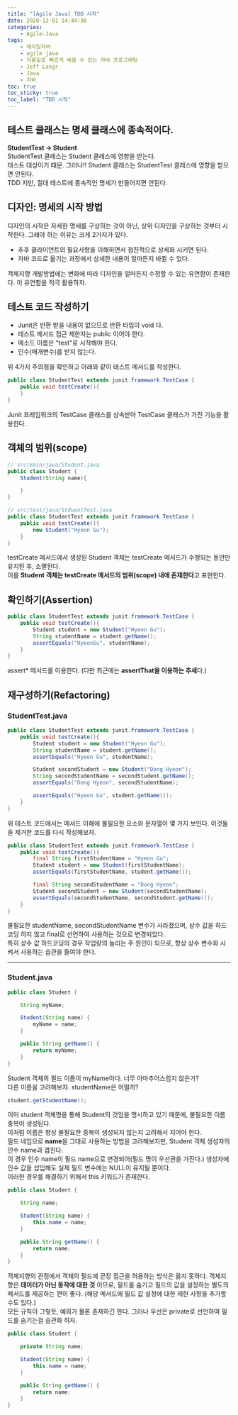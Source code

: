 ```yaml
---
title: "[Agile Java] TDD 시작"
date: 2020-12-01 14:44:38
categories:
    - Agile-Java
tags:
    - 애자일자바
    - agile java
    - 지름길로 빠르게 배울 수 있는 자바 프로그래밍
    - Jeff Langr
    - Java
    - 자바
toc: true
toc_sticky: true
toc_label: "TDD 시작"
---
```


## 테스트 클래스는 명세 클래스에 종속적이다.
**StudentTest -> Student**  
StudentTest 클래스는 Student 클래스에 영향을 받는다.  
테스트 대상이기 떄문. 그러나!!
Student 클래스는 StudentTest 클래스에 영향을 받으면 안된다.  
TDD 지만, 절대 테스트에 종속적인 명세가 만들어지면 안된다.

## 디자인: 명세의 시작 방법
디자인의 시작은 자세한 명세를 구상하는 것이 아닌, 상위 디자인을 구상하는 것부터 시작한다. 
그래야 하는 이유는 크게 2가지가 있다.

- 추후 클라이언트의 필요사항을 이해하면서 점진적으로 상세화 시키면 된다. 
- 자바 코드로 옮기는 과정에서 상세한 내용이 얼마든지 바뀔 수 있다.

객체지향 개발방법에는 변화에 따라 디자인을 얼마든지 수정할 수 있는 유연함이 존재한다. 이 유연함을 적극 활용하자.

## 테스트 코드 작성하기
- Junit은 반환 받을 내용이 없으므로 반환 타입이 void 다.
- 테스트 메서드 접근 제한자는 public 이어야 한다.
- 메소드 이름은 "test"로 시작해야 한다.
- 인수(매개변수)를 받지 않는다.

위 4가지 주의점을 확인하고 아래와 같이 테스트 메서드를 작성한다.

```java
public class StudentTest extends junit.framework.TestCase {
    public void testCreate(){
    }
}
```

Junit 프레임워크의 TestCase 클래스를 상속받아 TestCase 클래스가 가진 기능을 활용한다.

## 객체의 범위(scope)
```java
// src/main/java/Student.java
public class Student {
    Student(String name){

    }
}

// src/test/java/StduentTest.java
public class StudentTest extends junit.framework.TestCase {
    public void testCreate(){
        new Student("Hyeon Gu");
    }
}
```
testCreate 메서드에서 생성된 Student 객체는 testCreate 메서드가 수행되는 동안만 유지된 후, 소멸된다.  
이를 **Student 객체는 testCreate 메서드의 범위(scope) 내에 존재한다**고 표현한다.

## 확인하기(Assertion)
```java
public class StudentTest extends junit.framework.TestCase {
    public void testCreate(){
        Student student = new Student("Hyeon Gu");
        String studentName = student.getName();
        assertEquals("HyeonGu", studentName);
    }
}
```
assert* 메서드를 이용한다. (다만 최근에는 **assertThat을 이용하는 추세**다.)

## 재구성하기(Refactoring)
### StudentTest.java
```java
public class StudentTest extends junit.framework.TestCase {
    public void testCreate(){
        Student student = new Student("Hyeon Gu");
        String studentName = student.getName();
        assertEquals("Hyeon Gu", studentName);

        Student secondStudent = new Student("Dong Hyeon");
        String secondStudentName = secondStudent.getName();
        assertEquals("Dong Hyeon", secondStudentName);

        assertEquals("Hyeon Gu", student.getName());
    }
}
```

위 테스트 코드에서는 메서드 이해에 불필요한 요소와 문자열이 몇 가지 보인다.
이것들을 제거한 코드를 다시 작성해보자.

```java
public class StudentTest extends junit.framework.TestCase {
    public void testCreate(){
        final String firstStudentName = "Hyeon Gu";
        Student student = new Student(firstStudentName);
        assertEquals(firstStudentName, student.getName());

        final String secondStudentName = "Dong Hyeon";
        Student secondStudent = new Student(secondStudentName);
        assertEquals(secondStudentName, secondStudent.getName());
    }
}
```
불필요한 studentName, secondStudentName 변수가 사라졌으며, 상수 값을 하드코딩 하지 않고 final로 선언하여 사용하는 것으로 변경되었다.  
특히 상수 값 하드코딩의 경우 작업량의 늘리는 주 원인이 되므로, 항상 상수 변수화 시켜서 사용하는 습관을 들여야 한다.

---

### Student.java
```java
public class Student {

    String myName;

    Student(String name) {
        myName = name;
    }

    public String getName() {
        return myName;
    }
}
```
Student 객체의 필드 이름이 myName이다. 너무 아마추어스럽지 않은가?  
다른 이름을 고려해보자. studentName은 어떨까?

```java
student.getStudentName();
```
이미 student 객체명을 통해 Student의 것임을 명시하고 있기 때문에, 불필요한 이름 중복이 생성된다.  
이처럼 이름은 항상 불필요한 중복이 생성되지 않는지 고려해서 지어야 한다.  
필드 네임으로 **name**을 그대로 사용하는 방법을 고려해보지만, Student 객체 생성자의 인수 name과 겹친다.  
이 경우 인수 name이 필드 name으로 변경되어(필드 명이 우선권을 가진다.) 생성자에 인수 값을 삽입해도 실제 필드 변수에는 NULL이 유지될 뿐이다.  
이러한 경우를 해결하기 위해서 this 키워드가 존재한다.

```java
public class Student {

    String name;

    Student(String name) {
        this.name = name;
    }

    public String getName() {
        return name;
    }
}
```

객체지향의 관점에서 객체의 필드에 곧장 접근을 허용하는 방식은 옳지 못하다. 
객체지향은 **데이터가 아닌 동작에 대한 것** 이므로, 필드를 숨기고 필드의 값을 설정하는 별도의 메서드를 제공하는 편이 좋다. 
(해당 메서드에 필드 값 설정에 대한 제한 사항을 추가할 수도 있다.)  
모든 규칙이 그렇듯, 예외가 물론 존재하긴 한다. 그러나 우선은 private로 선언하여 필드를 숨기는걸 습관화 하자. 

```java
public class Student {

    private String name;

    Student(String name) {
        this.name = name;
    }

    public String getName() {
        return name;
    }
}
```